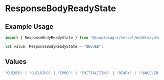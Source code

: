 # ResponseBodyReadyState

## Example Usage

```typescript
import { ResponseBodyReadyState } from "@simplesagar/vercel/models/getdeploymentop.js";

let value: ResponseBodyReadyState = "QUEUED";
```

## Values

```typescript
"QUEUED" | "BUILDING" | "ERROR" | "INITIALIZING" | "READY" | "CANCELED"
```
